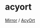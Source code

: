 # acyort

[Mirror](https://github.com/LoeiFy/Mirror) / [AcyOrt](https://github.com/acyortjs/acyort)
